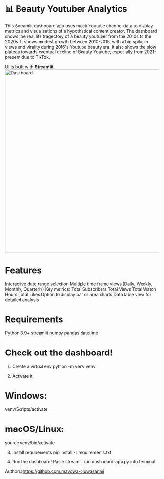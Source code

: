 # 📊 Beauty Youtuber Analytics
This Streamlit dashboard app uses mock Youtube channel data to display metrics and visualisations of a hypothetical content creator. The dashboard shows the real life tragectory of a beauty youtuber from the 2010s to the 2020s. It shows modest growth between 2010-2015, with a big spike in views and virality during 2016's Youtube beauty era. It also shows the slow plateau towards eventual decline of Beauty Youtube, especially from 2021-present due to TikTok.

UI is built with **Streamlit**.
<img src="images/dashboard.jpg" alt="Dashboard" width="600"/>

# Features
Interactive date range selection
Multiple time frame views (Daily, Weekly, Monthly, Quarterly)
Key metrics:
Total Subscribers
Total Views
Total Watch Hours
Total Likes
Option to display bar or area charts
Data table view for detailed analysis

# Requirements
Python 3.9+
streamlit
numpy
pandas
datetime

# Check out the dashboard!
1. Create a virtual env
python -m venv venv

2. Activate it
# Windows:
venv/Scripts/activate

# macOS/Linux:
source venv/bin/activate

3. Install requirements
pip install -r requirements.txt

4. Run the dashboard!
Paste streamlit run dashboard-app.py into terminal.

Author@https://github.com/mayowa-oluwasanmi
